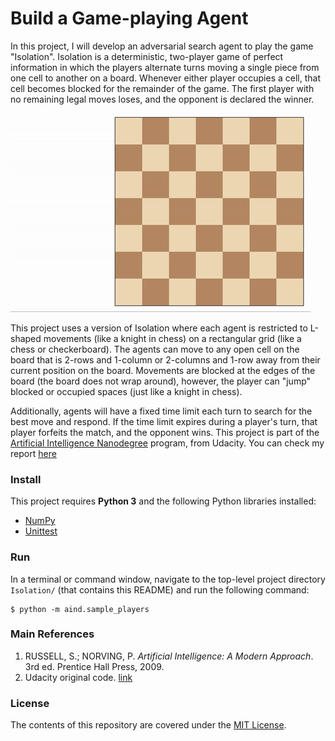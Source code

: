 Build a Game-playing Agent
===========================


In this project, I will develop an adversarial search agent to play the game "Isolation".  Isolation is a deterministic, two-player game of perfect information in which the players alternate turns moving a single piece from one cell to another on a board.  Whenever either player occupies a cell, that cell becomes blocked for the remainder of the game.  The first player with no remaining legal moves loses, and the opponent is declared the winner.

![Example game of isolation](aind/viz.gif)

This project uses a version of Isolation where each agent is restricted to L-shaped movements (like a knight in chess) on a rectangular grid (like a chess or checkerboard).  The agents can move to any open cell on the board that is 2-rows and 1-column or 2-columns and 1-row away from their current position on the board. Movements are blocked at the edges of the board (the board does not wrap around), however, the player can "jump" blocked or occupied spaces (just like a knight in chess).

Additionally, agents will have a fixed time limit each turn to search for the best move and respond.  If the time limit expires during a player's turn, that player forfeits the match, and the opponent wins. This project is part of the [Artificial Intelligence Nanodegree](https://www.udacity.com/course/artificial-intelligence-nanodegree--nd889) program, from Udacity. You can check my report <a href="" target="_blank">here</a>


### Install
This project requires **Python 3** and the following Python libraries installed:
- [NumPy](http://www.numpy.org/)
- [Unittest](https://docs.python.org/2/library/unittest.html)


### Run
In a terminal or command window, navigate to the top-level project directory `Isolation/` (that contains this README) and run the following command:

```shell
$ python -m aind.sample_players
```

### Main References
1. RUSSELL, S.; NORVING, P. *Artificial Intelligence: A Modern Approach*. 3rd ed. Prentice Hall Press, 2009.
2. Udacity original code. [link](https://github.com/udacity/AIND-Isolation)


### License
The contents of this repository are covered under the [MIT License](LICENSE.md).
